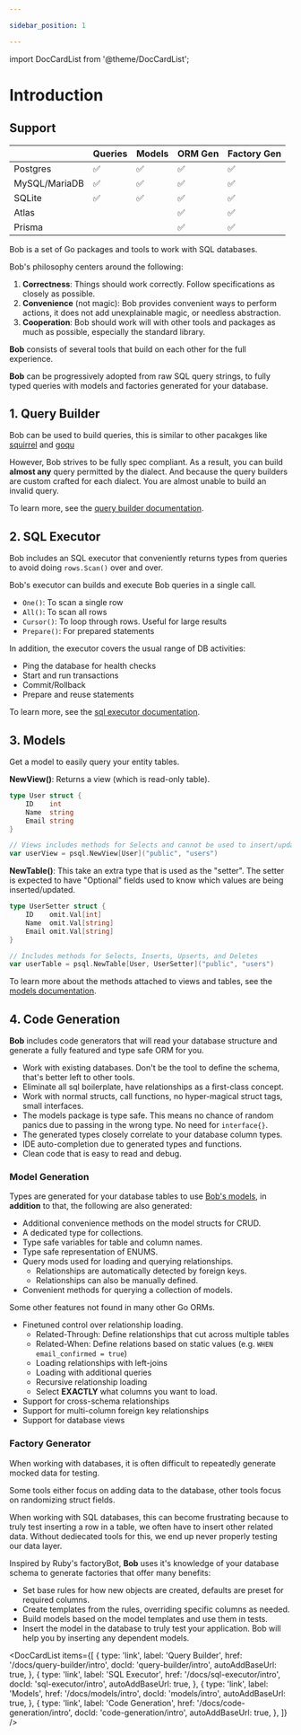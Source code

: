 ```yaml
---

sidebar_position: 1

---
```


import DocCardList from '@theme/DocCardList';

# Introduction

## Support

|               | Queries | Models | ORM Gen | Factory Gen |
|---------------|---------|--------|---------|-------------|
| Postgres      | ✅      | ✅     | ✅      | ✅          |
| MySQL/MariaDB | ✅      | ✅     | ✅      | ✅          |
| SQLite        | ✅      | ✅     | ✅      | ✅          |
| Atlas         |         |        | ✅      | ✅          |
| Prisma        |         |        | ✅      | ✅          |


Bob is a set of Go packages and tools to work with SQL databases.

Bob's philosophy centers around the following:

1. **Correctness**: Things should work correctly. Follow specifications as closely as possible.
2. **Convenience** (not magic): Bob provides convenient ways to perform actions, it does not add unexplainable magic, or needless abstraction.
3. **Cooperation**: Bob should work will with other tools and packages as much as possible, especially the standard library.

**Bob** consists of several tools that build on each other for the full experience.

**Bob** can be progressively adopted from raw SQL query strings, to fully typed queries with models and factories generated for your database.

## 1. Query Builder

Bob can be used to build queries, this is similar to other pacakges like [squirrel](https://github.com/Masterminds/squirrel) and [goqu](https://github.com/doug-martin/goqu)

However, Bob strives to be fully spec compliant. As a result, you can build **almost any** query permitted by the dialect. And because the query builders are custom crafted for each dialect. You are almost unable to build an invalid query.

To learn more, see the [query builder documentation](./query-builder/intro).

## 2. SQL Executor

Bob includes an SQL executor that conveniently returns types from queries to avoid doing `rows.Scan()` over and over.

Bob's executor can builds and execute Bob queries in a single call.

* `One()`: To scan a single row
* `All()`: To scan all rows
* `Cursor()`: To loop through rows. Useful for large results
* `Prepare()`: For prepared statements

In addition, the executor covers the usual range of DB activities:

* Ping the database for health checks
* Start and run transactions
* Commit/Rollback
* Prepare and reuse statements

To learn more, see the [sql executor documentation](./sql-executor/intro).

## 3. Models

Get a model to easily query your entity tables.

**NewView()**: Returns a view (which is read-only table).

```go
type User struct {
    ID    int
    Name  string
    Email string
}

// Views includes methods for Selects and cannot be used to insert/update/delete
var userView = psql.NewView[User]("public", "users")
```

**NewTable()**: This take an extra type that is used as the "setter". The setter is expected to have "Optional" fields used to know which values are being inserted/updated.

```go
type UserSetter struct {
    ID    omit.Val[int]
    Name  omit.Val[string]
    Email omit.Val[string]
}

// Includes methods for Selects, Inserts, Upserts, and Deletes
var userTable = psql.NewTable[User, UserSetter]("public", "users")
```

To learn more about the methods attached to views and tables, see the [models documentation](./models/intro).

## 4. Code Generation

**Bob** includes code generators that will read your database structure and generate a fully featured and type safe ORM for you.

* Work with existing databases. Don't be the tool to define the schema, that's better left to other tools.
* Eliminate all sql boilerplate, have relationships as a first-class concept.
* Work with normal structs, call functions, no hyper-magical struct tags, small interfaces.
* The models package is type safe. This means no chance of random panics due to passing in the wrong type. No need for `interface{}`.
* The generated types closely correlate to your database column types.
* IDE auto-completion due to generated types and functions.
* Clean code that is easy to read and debug.

### Model Generation

Types are generated for your database tables to use [Bob's models](./models/intro), in **addition** to that, the following are also generated:

* Additional convenience methods on the model structs for CRUD.
* A dedicated type for collections.
* Type safe variables for table and column names.
* Type safe representation of ENUMS.
* Query mods used for loading and querying relationships.
  * Relationships are automatically detected by foreign keys.
  * Relationships can also be manually defined.
* Convenient methods for querying a collection of models.

Some other features not found in many other Go ORMs.

* Finetuned control over relationship loading.
  * Related-Through: Define relationships that cut across multiple tables
  * Related-When: Define relations based on static values (e.g. `WHEN email_confirmed = true`)
  * Loading relationships with left-joins
  * Loading with additional queries
  * Recursive relationship loading
  * Select **EXACTLY** what columns you want to load.
* Support for cross-schema relationships
* Support for multi-column foreign key relationships
* Support for database views

### Factory Generator

When working with databases, it is often difficult to repeatedly generate mocked data for testing.

Some tools either focus on adding data to the database, other tools focus on randomizing struct fields.

When working with SQL databases,
this can become frustrating because to truly test inserting a row in a table,
we often have to insert other related data.
Without dediecated tools for this, we end up never properly testing our data layer.

Inspired by Ruby's factoryBot, **Bob** uses it's knowledge of your database schema to
generate factories that offer many benefits:

* Set base rules for how new objects are created, defaults are preset for required columns.
* Create templates from the rules, overriding specific columns as needed.
* Build models based on the model templates and use them in tests.
* Insert the model in the database to truly test your application. Bob will help you by inserting any dependent models.

<DocCardList items={[
    {
        type: 'link',
        label: 'Query Builder',
        href: '/docs/query-builder/intro',
        docId: 'query-builder/intro',
        autoAddBaseUrl: true,
    },
    {
        type: 'link',
        label: 'SQL Executor',
        href: '/docs/sql-executor/intro',
        docId: 'sql-executor/intro',
        autoAddBaseUrl: true,
    },
    {
        type: 'link',
        label: 'Models',
        href: '/docs/models/intro',
        docId: 'models/intro',
        autoAddBaseUrl: true,
    },
    {
        type: 'link',
        label: 'Code Generation',
        href: '/docs/code-generation/intro',
        docId: 'code-generation/intro',
        autoAddBaseUrl: true,
    },
]} />

